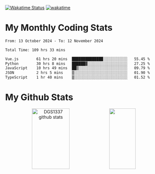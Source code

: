 [![Wakatime Status](https://github.com/noopurphalak/noopurphalak/workflows/wakatime-status-update/badge.svg)](https://github.com/noopurphalak/noopurphalak/actions/workflows/main.yml)
[![wakatime](https://wakatime.com/badge/user/80ace140-ef40-4fdd-b8ed-f3be3d2e1aea.svg)](https://wakatime.com/@80ace140-ef40-4fdd-b8ed-f3be3d2e1aea)

# My Monthly Coding Stats

<!--START_SECTION:waka-->

```txt
From: 13 October 2024 - To: 12 November 2024

Total Time: 109 hrs 33 mins

Vue.js        61 hrs 20 mins  ██████████████░░░░░░░░░░░   55.45 %
Python        30 hrs 8 mins   ██████▓░░░░░░░░░░░░░░░░░░   27.25 %
JavaScript    10 hrs 49 mins  ██▒░░░░░░░░░░░░░░░░░░░░░░   09.79 %
JSON          2 hrs 5 mins    ▒░░░░░░░░░░░░░░░░░░░░░░░░   01.90 %
TypeScript    1 hr 40 mins    ▒░░░░░░░░░░░░░░░░░░░░░░░░   01.52 %
```

<!--END_SECTION:waka-->

# My Github Stats
<div style="text-align: center;">
  <img width="49%" height="195px" src="https://github-readme-stats-sigma-five.vercel.app/api?username=noopurphalak&show_icons=true&count_private=true&hide_border=true&title_color=ecf2f8&icon_color=0d1117&text_color=FFFFFF&bg_color=0d1117" alt="DGS1337 github stats" />
  <img width="41%" height="195px" src="https://github-readme-stats-sigma-five.vercel.app/api/top-langs/?username=noopurphalak&layout=compact&hide_border=true&title_color=ecf2f8&text_color=FFFFFF&bg_color=0d1117" />
</div>
